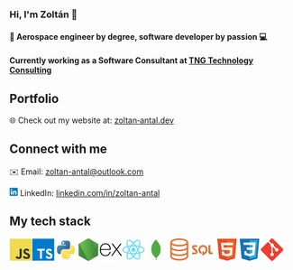 <h3 align="left">Hi, I'm Zoltán 👋</h3>

<h4 align="left">🚀 Aerospace engineer by degree, software developer by passion 💻</h4>
<h4 align="left">Currently working as a Software Consultant at <a href=https://github.com/TNG>TNG Technology Consulting</a></h4>

## Portfolio

🌐 Check out my website at: [zoltan&#8209;antal.dev](https://zoltan-antal.dev)

## Connect with me

✉️ Email: [zoltan-antal@outlook.com](mailto:zoltan_antal@outlook.com)

<p>
  <picture><img src="/assets/images/linkedin.svg" alt="LinkedIn logo" height="15"></picture>
  <span>LinkedIn: <a href="https://linkedin.com/in/zoltan-antal">linkedin.com/in/zoltan-antal</a></span>
</p>

## My tech stack

<div style="display:flex">
  <picture><img src="/assets/images/javascript.svg" alt="JavaScript logo" title="JavaScript" height="40"></picture>
  <picture><img src="/assets/images/typescript.svg" alt="TypeScript logo" title="TypeScript" height="40"></picture>
  <picture><img src="/assets/images/python.svg" alt="Python logo" title="Python" height="40"></picture>
  <picture><img src="/assets/images/nodejs.svg" alt="Node.js logo" title="Node.js" height="40"></picture>
  <picture><img src="/assets/images/express.svg" alt="Express.js logo" title="Express.js" height="40"></picture>
  <picture><img src="/assets/images/react.svg" alt="React logo" title="React" height="40"></picture>
  <picture><img src="/assets/images/mongodb.svg" alt="MongoDB logo" title="MongoDB" height="40"></picture>
  <picture><img src="/assets/images/sql.png" alt="SQL logo" title="SQL" height="40"></picture>
  <picture><img src="/assets/images/html.svg" alt="HTML logo" title="HTML" height="40"></picture>
  <picture><img src="/assets/images/css.svg" alt="CSS logo" title="CSS" height="40"></picture>
  <picture><img src="/assets/images/git.svg" alt="Git logo" title="Git" height="40"></picture>
</div>
